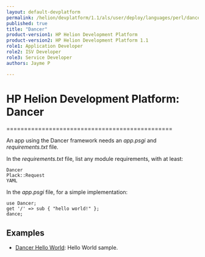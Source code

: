 ```yaml
---
layout: default-devplatform
permalink: /helion/devplatform/1.1/als/user/deploy/languages/perl/dancer/
published: true
title: "Dancer"
product-version1: HP Helion Development Platform
product-version2: HP Helion Development Platform 1.1
role1: Application Developer 
role2: ISV Developer
role3: Service Developer
authors: Jayme P

---
```

<!--PUBLISHED-->

# HP Helion Development Platform: Dancer[](#dancer "Permalink to this headline")
===============================================

An app using the Dancer framework needs an *app.psgi* and
*requirements.txt* file.

In the *requirements.txt* file, list any module requirements, with at
least:

    Dancer
    Plack::Request
    YAML

In the *app.psgi* file, for a simple implementation:

    use Dancer;
    get '/' => sub { "hello world!" };
    dance;

Examples[](#examples "Permalink to this headline")
---------------------------------------------------

-   [Dancer Hello
    World](https://github.com/Stackato-Apps/dancer-helloworld): Hello
    World sample.